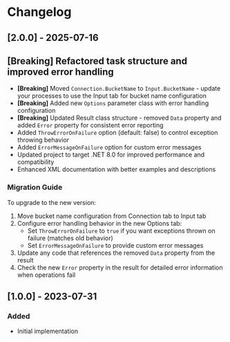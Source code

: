 ﻿# Changelog

## [2.0.0] - 2025-07-16

## [Breaking] Refactored task structure and improved error handling
- **[Breaking]** Moved `Connection.BucketName` to `Input.BucketName` - update your processes to use the Input tab for bucket name configuration
- **[Breaking]** Added new `Options` parameter class with error handling configuration
- **[Breaking]** Updated Result class structure - removed `Data` property and added `Error` property for consistent error reporting
- Added `ThrowErrorOnFailure` option (default: false) to control exception throwing behavior
- Added `ErrorMessageOnFailure` option for custom error messages
- Updated project to target .NET 8.0 for improved performance and compatibility
- Enhanced XML documentation with better examples and descriptions

### Migration Guide
To upgrade to the new version:
1. Move bucket name configuration from Connection tab to Input tab
2. Configure error handling behavior in the new Options tab:
   - Set `ThrowErrorOnFailure` to `true` if you want exceptions thrown on failure (matches old behavior)
   - Set `ErrorMessageOnFailure` to provide custom error messages
3. Update any code that references the removed `Data` property from the result
4. Check the new `Error` property in the result for detailed error information when operations fail


## [1.0.0] - 2023-07-31
### Added
- Initial implementation